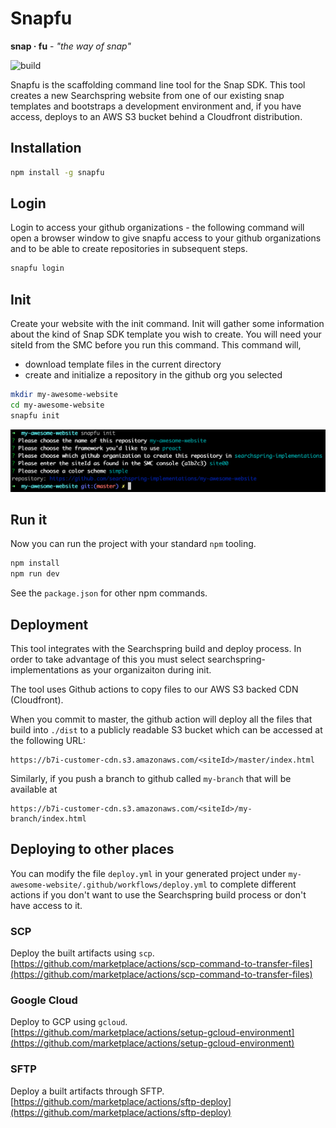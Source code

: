 # Snapfu

**snap · fu** - _"the way of snap"_

![build](https://github.com/searchspring/snapfu/workflows/build/badge.svg?branch=master)

Snapfu is the scaffolding command line tool for the Snap SDK. This tool creates a new Searchspring website from one of our existing snap templates and bootstraps a development environment and, if you have access, deploys to an AWS S3 bucket behind a Cloudfront distribution.

## Installation

```bash
npm install -g snapfu
```

## Login

Login to access your github organizations - the following command will open a browser window
to give snapfu access to your github organizations and to be able to create repositories in subsequent steps.

```bash
snapfu login
```

## Init

Create your website with the init command. Init will gather some information about the kind
of Snap SDK template you wish to create. You will need your siteId from the SMC before you run this command. This command will,

-   download template files in the current directory
-   create and initialize a repository in the github org you selected

```bash
mkdir my-awesome-website
cd my-awesome-website
snapfu init
```

<img src="https://raw.githubusercontent.com/searchspring/snapfu/master/cli.png">

## Run it

Now you can run the project with your standard `npm` tooling.

```bash
npm install
npm run dev
```

See the `package.json` for other npm commands.

## Deployment

This tool integrates with the Searchspring build and deploy process. In order to take advantage of this you must select searchspring-implementations as your organizaiton during init.

The tool uses Github actions to copy files to our AWS S3 backed CDN (Cloudfront).

When you commit to master, the github action will deploy all the files that build into `./dist` to a publicly readable S3 bucket which can be accessed at the following URL:

```
https://b7i-customer-cdn.s3.amazonaws.com/<siteId>/master/index.html
```

Similarly, if you push a branch to github called `my-branch` that will be available at

```
https://b7i-customer-cdn.s3.amazonaws.com/<siteId>/my-branch/index.html
```

## Deploying to other places

You can modify the file `deploy.yml` in your generated project under `my-awesome-website/.github/workflows/deploy.yml`
to complete different actions if you don't want to use the Searchspring build process or
don't have access to it.

### SCP

Deploy the built artifacts using `scp`. [https://github.com/marketplace/actions/scp-command-to-transfer-files](https://github.com/marketplace/actions/scp-command-to-transfer-files)

### Google Cloud

Deploy to GCP using `gcloud`. [https://github.com/marketplace/actions/setup-gcloud-environment](https://github.com/marketplace/actions/setup-gcloud-environment)

### SFTP

Deploy a built artifacts through SFTP. [https://github.com/marketplace/actions/sftp-deploy](https://github.com/marketplace/actions/sftp-deploy)
